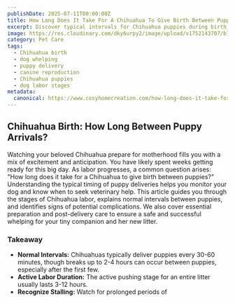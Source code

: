 ```yaml
---
publishDate: 2025-07-11T00:00:00Z
title: How Long Does It Take For A Chihuahua To Give Birth Between Puppies
excerpt: Discover typical intervals for Chihuahua puppies during birth and learn when to seek vet help. Get ready for your Chihuahua's whelping journey.
image: https://res.cloudinary.com/dky6urpy2/image/upload/v1752143707/blog_image_1752143707_bujjmk.webp
category: Pet Care
tags:
  - Chihuahua birth
  - dog whelping
  - puppy delivery
  - canine reproduction
  - Chihuahua puppies
  - dog labor stages
metadata:
  canonical: https://www.cosyhomecreation.com/how-long-does-it-take-for-a-chihuahua-to-give-birth-between-puppies
---
```


## Chihuahua Birth: How Long Between Puppy Arrivals?

Watching your beloved Chihuahua prepare for motherhood fills you with a mix of excitement and anticipation. You have likely spent weeks getting ready for this big day. As labor progresses, a common question arises: "How long does it take for a Chihuahua to give birth between puppies?" Understanding the typical timing of puppy deliveries helps you monitor your dog and know when to seek veterinary help. This article guides you through the stages of Chihuahua labor, explains normal intervals between puppies, and identifies signs of potential complications. We also cover essential preparation and post-delivery care to ensure a safe and successful whelping for your tiny companion and her new litter.

### Takeaway

*   **Normal Intervals:** Chihuahuas typically deliver puppies every 30-60 minutes, though breaks up to 2-4 hours can occur between puppies, especially after the first few.
*   **Active Labor Duration:** The active pushing stage for an entire litter usually lasts 3-12 hours.
*   **Recognize Stalling:** Watch for prolonged periods of